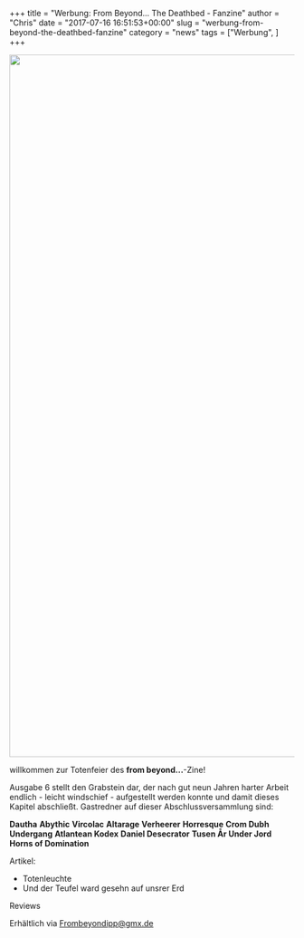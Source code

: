 +++
title = "Werbung: From Beyond... The Deathbed - Fanzine"
author = "Chris"
date = "2017-07-16 16:51:53+00:00"
slug = "werbung-from-beyond-the-deathbed-fanzine"
category = "news"
tags = ["Werbung", ]
+++

<img class="aligncenter size-full wp-image-16317" src="https://necroslaughter.de/wp-content/uploads/2017/07/Flyer-Logo.jpg" alt="" width="1748" height="1240" />

willkommen zur Totenfeier des **from beyond...**-Zine!

Ausgabe 6 stellt den Grabstein dar, der nach gut neun Jahren harter Arbeit endlich - leicht windschief - aufgestellt werden konnte und damit dieses Kapitel abschließt. Gastredner auf dieser Abschlussversammlung sind:

<!--more-->

**Dautha**
**Abythic**
**Vircolac**
**Altarage**
**Verheerer**
**Horresque**
**Crom Dubh**
**Undergang**
**Atlantean Kodex**
**Daniel Desecrator**
**Tusen År Under Jord**
**Horns of Domination**

Artikel:
- Totenleuchte
- Und der Teufel ward gesehn auf unsrer Erd

Reviews​

Erhältlich via <a href="mailto:Frombeyondipp@gmx.de">Frombeyondipp@gmx.de</a>

